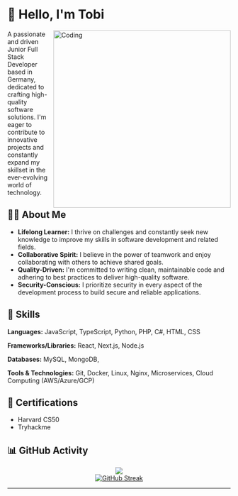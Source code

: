 # 👋 Hello, I'm Tobi
<img align="right" alt="Coding" width="400" src="https://cdn.jsdelivr.net/npm/simple-icons@3.13.0/icons/github.svg">

A passionate and driven Junior Full Stack Developer based in Germany, dedicated to crafting high-quality software solutions. I'm eager to contribute to innovative projects and constantly expand my skillset in the ever-evolving world of technology.

## 👨‍💻 About Me

- **Lifelong Learner:**  I thrive on challenges and constantly seek new knowledge to improve my skills in software development and related fields.
- **Collaborative Spirit:** I believe in the power of teamwork and enjoy collaborating with others to achieve shared goals.
- **Quality-Driven:** I'm committed to writing clean, maintainable code and adhering to best practices to deliver high-quality software.
- **Security-Conscious:** I prioritize security in every aspect of the development process to build secure and reliable applications.

## 🚀 Skills

**Languages:**  JavaScript, TypeScript, Python, PHP, C#, HTML, CSS

**Frameworks/Libraries:** React, Next.js, Node.js

**Databases:** MySQL, MongoDB,

**Tools & Technologies:** Git, Docker, Linux, Nginx, Microservices, Cloud Computing (AWS/Azure/GCP)

## 📜 Certifications

* Harvard CS50
* Tryhackme

## 📊 GitHub Activity

<div align="center">
  <a href="https://github.com/Kuscheltiger01"><img src="https://github-readme-stats.vercel.app/api/top-langs/?username=Kuscheltiger01&layout=compact&theme=vision-friendly-dark&hide_border=true" /></a>
</div>

<div align="center"> <a href="https://git.io/streak-stats"><img src="https://github-readme-streak-stats.herokuapp.com/?user=Kuscheltiger01&theme=vision-friendly-dark&hide_border=true" alt="GitHub Streak" /></a> </div>

---
